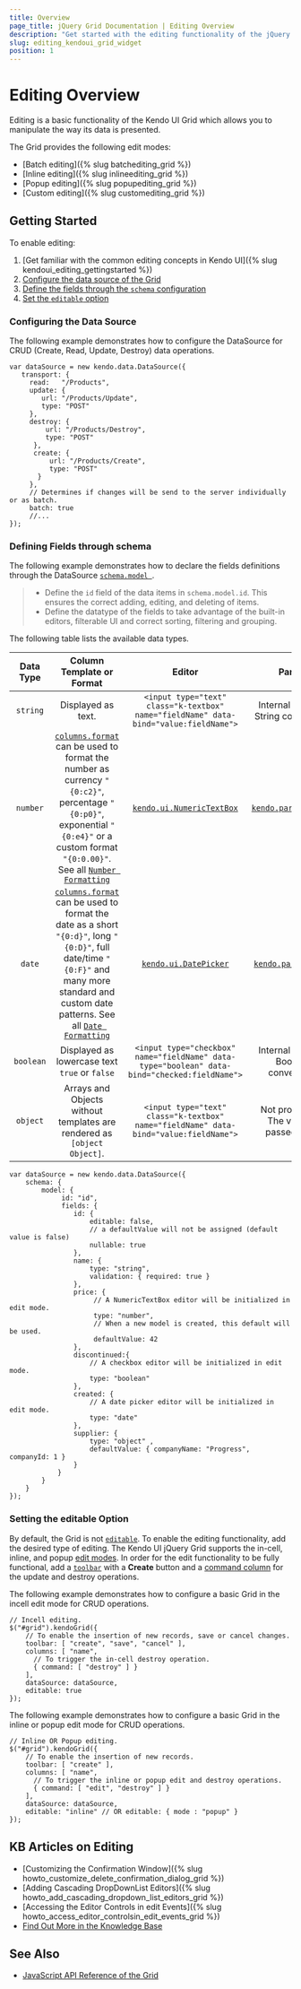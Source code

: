 ```yaml
---
title: Overview
page_title: jQuery Grid Documentation | Editing Overview
description: "Get started with the editing functionality of the jQuery Grid by Kendo UI allowing you to manipulate the way the data is presented."
slug: editing_kendoui_grid_widget
position: 1
---
```


# Editing Overview

Editing is a basic functionality of the Kendo UI Grid which allows you to manipulate the way its data is presented.

The Grid provides the following edit modes:
* [Batch editing]({% slug batchediting_grid %})
* [Inline editing]({% slug inlineediting_grid %})
* [Popup editing]({% slug popupediting_grid %})
* [Custom editing]({% slug customediting_grid %})

## Getting Started

To enable editing:

1. [Get familiar with the common editing concepts in Kendo UI]({% slug kendoui_editing_gettingstarted %})
1. [Configure the data source of the Grid](#configuring-the-data-source)
1. [Define the fields through the `schema` configuration](#defining-fields-through-schema)
1. [Set the `editable` option](#setting-the-editable-option)

### Configuring the Data Source

The following example demonstrates how to configure the DataSource for CRUD (Create, Read, Update, Destroy) data operations.

    var dataSource = new kendo.data.DataSource({
       transport: {
         read:   "/Products",
         update: {
            url: "/Products/Update",
            type: "POST"
         },
         destroy: {
             url: "/Products/Destroy",
             type: "POST"
          },
          create: {
              url: "/Products/Create",
              type: "POST"
           }
         },
         // Determines if changes will be send to the server individually or as batch.
         batch: true
         //...
    });

### Defining Fields through schema

The following example demonstrates how to declare the fields definitions through the DataSource [`schema.model `](/api/javascript/data/datasource/configuration/schema.model).

> * Define the `id` field of the data items in `schema.model.id`. This ensures the correct adding, editing, and deleting of items.
> * Define the datatype of the fields to take advantage of the built-in editors, filterable UI and correct sorting, filtering and grouping.

The following table lists the available data types.

Data Type | Column Template or Format | Editor | Parser
:-------: | :----: | :--------: | :------------------:
`string`| Displayed as text.  | `<input type="text" class="k-textbox" name="fieldName" data-bind="value:fieldName">` | Internal method. String conversion.
`number`| [`columns.format`](https://docs.telerik.com/kendo-ui/api/javascript/ui/grid/configuration/columns.format) can be used to format the number as currency `"{0:c2}"`, percentage `"{0:p0}"`, exponential `"{0:e4}"` or a custom format `"{0:0.00}"`. See all [`Number Formatting`](/framework/globalization/numberformatting) | [`kendo.ui.NumericTextBox`](/controls/editors/numerictextbox/overview) | [`kendo.parseFloat()`](/api/javascript/kendo/methods/parsefloat)
`date` | [`columns.format`](https://docs.telerik.com/kendo-ui/api/javascript/ui/grid/configuration/columns.format) can be used to format the date as a short `"{0:d}"`, long `"{0:D}"`, full date/time `"{0:F}"` and many more standard and custom date patterns. See all [`Date Formatting`](/framework/globalization/dateformatting) | [`kendo.ui.DatePicker`](/controls/editors/datepicker/overview) | [`kendo.parseDate()`](/api/javascript/kendo/methods/parsedate)
`boolean` | Displayed as lowercase text `true` or `false` | `<input type="checkbox" name="fieldName" data-type="boolean" data-bind="checked:fieldName">`| Internal method. Boolean conversion.
`object` |  Arrays and Objects without templates are rendered as `[object Object]`.| `<input type="text" class="k-textbox" name="fieldName" data-bind="value:fieldName">` | Not processed. The value is passed as is.

    var dataSource = new kendo.data.DataSource({
        schema: {
            model: {
                 id: "id",
                 fields: {
                    id: {
                        editable: false,
                        // a defaultValue will not be assigned (default value is false)
                        nullable: true
                    },
                    name: {
                        type: "string",
                        validation: { required: true }
                    },
                    price: {
                         // A NumericTextBox editor will be initialized in edit mode.
                         type: "number",
                         // When a new model is created, this default will be used.
                         defaultValue: 42
                    },
                    discontinued:{
                        // A checkbox editor will be initialized in edit mode.
                        type: "boolean"
                    },
                    created: {
                        // A date picker editor will be initialized in edit mode.
                        type: "date"
                    },
                    supplier: {
                        type: "object" ,
                        defaultValue: { companyName: "Progress", companyId: 1 }
                    }
                }
            }
        }
    });

### Setting the editable Option

By default, the Grid is not [`editable`](/api/javascript/ui/grid/configuration/editable). To enable the editing functionality, add the desired type of editing. The Kendo UI jQuery Grid supports the in-cell, inline, and popup [edit modes](/api/javascript/ui/grid/configuration/editable.mode). In order for the edit functionality to be fully functional, add a [`toolbar`](/api/javascript/ui/grid/configuration/toolbar) with a **Create** button and a [command column](/api/javascript/ui/grid/configuration/columns.command) for the update and destroy operations.

The following example demonstrates how to configure a basic Grid in the incell edit mode for CRUD operations.

    // Incell editing.
    $("#grid").kendoGrid({
        // To enable the insertion of new records, save or cancel changes.
        toolbar: [ "create", "save", "cancel" ],
        columns: [ "name",
          // To trigger the in-cell destroy operation.
          { command: [ "destroy" ] }
        ],
        dataSource: dataSource,
        editable: true
    });

The following example demonstrates how to configure a basic Grid in the inline or popup edit mode for CRUD operations.

    // Inline OR Popup editing.
    $("#grid").kendoGrid({
        // To enable the insertion of new records.
        toolbar: [ "create" ],
        columns: [ "name",
          // To trigger the inline or popup edit and destroy operations.
          { command: [ "edit", "destroy" ] }
        ],
        dataSource: dataSource,
        editable: "inline" // OR editable: { mode : "popup" }
    });

## KB Articles on Editing

* [Customizing the Confirmation Window]({% slug howto_customize_delete_confirmation_dialog_grid %})
* [Adding Cascading DropDownList Editors]({% slug howto_add_cascading_dropdown_list_editors_grid %})
* [Accessing the Editor Controls in edit Events]({% slug howto_access_editor_controlsin_edit_events_grid %})
* [Find Out More in the Knowledge Base](/knowledge-base)

## See Also

* [JavaScript API Reference of the Grid](/api/javascript/ui/grid)
